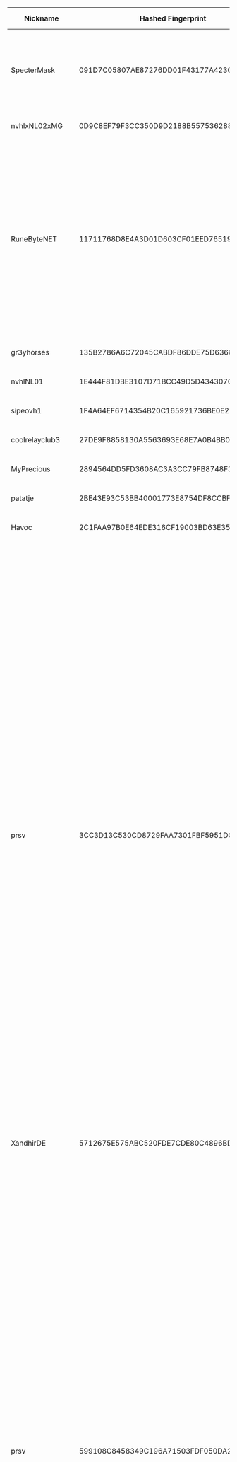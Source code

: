 | Nickname |  Hashed Fingerprint	| Or Addresses | Contact | Running | Flags | Last Seen | First Seen | Last Restarted | Advertised Bandwidth | Platform | Version | Version Status | Recommended Version | Verified hostnames | Exit policy |
|---|---|---|---|---|---|---|---|---|---|---|---|---|---|---|---|
|SpecterMask | 091D7C05807AE87276DD01F43177A4230DDA1ACE | ["146.19.254.182:22"] | vaportrack@pm.me | true | Exit, Running, V2Dir, Valid | 2025-08-22 22:00:00 | 2025-08-22 12:00:00 | 2025-08-22 11:14:59 | 0 | Tor 0.4.8.17 on Linux | 0.4.8.17 | recommended | true | N/A | ["reject 0.0.0.0/8:*","reject 169.254.0.0/16:*","reject 127.0.0.0/8:*","reject 192.168.0.0/16:*","reject 10.0.0.0/8:*","reject 172.16.0.0/12:*","reject 146.19.254.182:*","accept *:80","accept *:443","reject *:*"]|
|nvhlxNL02xMG | 0D9C8EF79F3CC350D9D2188B557536288C655E09 | ["188.89.202.120:9001"] | tor02@nvhl.nl | true | Running, V2Dir, Valid | 2025-08-22 22:00:00 | 2025-08-22 15:00:00 | 2025-08-22 14:24:22 | 0 | Tor 0.4.8.10 on Linux | 0.4.8.10 | recommended | true | N/A | ["reject *:*"]|
|RuneByteNET | 11711768D8E4A3D01D603CF01EED76519C410273 | ["185.40.4.143:9001","[2a0e:4005:1002:ffff:185:40:4:143]:9001"] | tor@runebyte.net | true | Exit, Running, V2Dir, Valid | 2025-08-22 22:00:00 | 2025-08-22 19:00:00 | 2025-08-22 21:45:04 | 0 | Tor 0.4.8.17 on Linux | 0.4.8.17 | recommended | true | ["tor-exit.runebyte.net"] | ["reject 0.0.0.0/8:*","reject 169.254.0.0/16:*","reject 127.0.0.0/8:*","reject 192.168.0.0/16:*","reject 10.0.0.0/8:*","reject 172.16.0.0/12:*","reject 185.40.4.143:*","accept *:20-21","accept *:43","accept *:53","accept *:80-81","accept *:443","accept *:5222-5223","accept *:6667-7000","accept *:8008","accept *:8082","accept *:8332-8333","accept *:8888","accept *:9418","accept *:50002","accept *:64738","accept *:18080-18081","reject *:*"]|
|gr3yhorses | 135B2786A6C72045CABDF86DDE75D6368A0226AC | ["109.175.247.24:9011"] | tor.deploy555@passmail.com | true | Running, V2Dir, Valid | 2025-08-22 22:00:00 | 2025-08-22 16:00:00 | 2025-08-22 15:39:59 | 0 | Tor 0.4.8.17 on Linux | 0.4.8.17 | recommended | true | N/A | ["reject *:*"]|
|nvhlNL01 | 1E444F81DBE3107D71BCC49D5D434307C261E94C | ["188.89.202.120:9051"] | tor-nl-01@nvhl.nl | false | Running, V2Dir, Valid | 2025-08-22 10:00:00 | 2025-08-22 10:00:00 | 2025-08-22 09:10:47 | 0 | Tor 0.4.8.17 on Linux | 0.4.8.17 | recommended | true | N/A | ["reject *:*"]|
|sipeovh1 | 1F4A64EF6714354B20C165921736BE0E2F3D157D | ["188.165.226.228:9001","[2001:41d0:2:ade4::1]:9001"] | / | true | Running, V2Dir, Valid | 2025-08-22 22:00:00 | 2025-08-22 09:00:00 | 2025-08-22 07:52:35 | 0 | Tor 0.4.8.16 on Linux | 0.4.8.16 | recommended | true | ["sipe.ovh"] | ["reject *:*"]|
|coolrelayclub3 | 27DE9F8858130A5563693E68E7A0B4BB05A3E551 | ["167.99.249.6:443"] | stalemate-hut-jam@duck.com | false | Running, V2Dir, Valid | 2025-08-22 02:00:00 | 2025-08-22 01:00:00 | 2025-08-22 00:05:12 | 0 | Tor 0.4.8.17 on Linux | 0.4.8.17 | recommended | true | N/A | ["reject *:*"]|
|MyPrecious | 2894564DD5FD3608AC3A3CC79FB8748F36A5407E | ["154.205.129.89:9001"] | N/A | true | Running, V2Dir, Valid | 2025-08-22 22:00:00 | 2025-08-22 10:00:00 | 2025-08-22 08:57:18 | 0 | Tor 0.4.8.17 on Linux | 0.4.8.17 | recommended | true | N/A | ["reject *:*"]|
|patatje | 2BE43E93C53BB40001773E8754DF8CCBFA980AFA | ["185.28.47.11:443","[2a02:4840:1:4::a]:443"] | email:tor[]patatje.eu pgp:BA0BF74C46EFAF820C8C9D02A21787F1769C27BF url:patatje.eu proof:dns-rsa ciissversion:2 | true | Running, V2Dir, Valid | 2025-08-22 22:00:00 | 2025-08-22 18:00:00 | 2025-08-22 17:26:53 | 0 | Tor 0.4.8.17 on Linux | 0.4.8.17 | recommended | true | N/A | ["reject *:*"]|
|Havoc | 2C1FAA97B0E64EDE316CF19003BD63E35AC8BCDC | ["51.158.126.227:9001"] | fightmaxime(at)protonmail(dot)com | true | Running, V2Dir, Valid | 2025-08-22 22:00:00 | 2025-08-22 20:00:00 | 2025-08-22 19:07:40 | 0 | Tor 0.4.8.17 on Linux | 0.4.8.17 | recommended | true | N/A | ["reject *:*"]|
|prsv | 3CC3D13C530CD8729FAA7301FBF5951DC21FB432 | ["93.94.51.243:9200"] | email:admin[]prsv.ch url:https://prsv.ch/ proof:uri-rsa ciissversion:2 | true | Exit, Running, V2Dir, Valid | 2025-08-22 22:00:00 | 2025-08-22 05:00:00 | 2025-08-22 05:49:30 | 0 | Tor 0.4.8.17 on Linux | 0.4.8.17 | recommended | true | N/A | ["reject 0.0.0.0/8:*","reject 169.254.0.0/16:*","reject 127.0.0.0/8:*","reject 192.168.0.0/16:*","reject 10.0.0.0/8:*","reject 172.16.0.0/12:*","reject 93.94.51.243:*","accept *:43","accept *:53","accept *:79-81","accept *:194","accept *:220","accept *:389","accept *:443","accept *:531","accept *:543-544","accept *:554","accept *:563","accept *:636","accept *:706","accept *:853","accept *:873","accept *:902-904","accept *:981","accept *:989-995","accept *:1194","accept *:1220","accept *:1293","accept *:1500","accept *:1533","accept *:1677","accept *:1723","accept *:1755","accept *:1863","accept *:2082","accept *:2083","accept *:2086-2087","accept *:2095-2096","accept *:2102-2104","accept *:3128","accept *:3690","accept *:4321","accept *:4643","accept *:5050","accept *:5190","accept *:5222-5223","accept *:5228","accept *:6660-6669","accept *:6679","accept *:6697","accept *:8000","accept *:8008","accept *:8074","accept *:8080","accept *:8082","accept *:8087-8088","accept *:8332-8333","accept *:8443","accept *:8888","accept *:9418","accept *:9999","accept *:10000","accept *:11371","accept *:19294","accept *:19638","accept *:50002","accept *:64738","reject *:*"]|
|XandhirDE | 5712675E575ABC520FDE7CDE80C4896BDC8E261D | ["217.154.119.59:9001","[2a02:2479:3c:5900::1]:9001"] | Telegramm @xandhirde | true | Running, V2Dir, Valid | 2025-08-22 22:00:00 | 2025-08-22 08:00:00 | 2025-08-22 07:48:39 | 7281291 | Tor 0.4.8.17 on Linux | 0.4.8.17 | recommended | true | ["ip217.154.119-59.pbiaas.com"] | ["reject *:*"]|
|prsv | 599108C8458349C196A71503FDF050DA2B65072B | ["93.94.51.243:9100"] | email:admin[]prsv.ch url:https://prsv.ch/ proof:uri-rsa ciissversion:2 | true | Exit, Running, V2Dir, Valid | 2025-08-22 22:00:00 | 2025-08-22 05:00:00 | 2025-08-22 05:48:56 | 0 | Tor 0.4.8.17 on Linux | 0.4.8.17 | recommended | true | N/A | ["reject 0.0.0.0/8:*","reject 169.254.0.0/16:*","reject 127.0.0.0/8:*","reject 192.168.0.0/16:*","reject 10.0.0.0/8:*","reject 172.16.0.0/12:*","reject 93.94.51.243:*","accept *:43","accept *:53","accept *:79-81","accept *:194","accept *:220","accept *:389","accept *:443","accept *:531","accept *:543-544","accept *:554","accept *:563","accept *:636","accept *:706","accept *:853","accept *:873","accept *:902-904","accept *:981","accept *:989-995","accept *:1194","accept *:1220","accept *:1293","accept *:1500","accept *:1533","accept *:1677","accept *:1723","accept *:1755","accept *:1863","accept *:2082","accept *:2083","accept *:2086-2087","accept *:2095-2096","accept *:2102-2104","accept *:3128","accept *:3690","accept *:4321","accept *:4643","accept *:5050","accept *:5190","accept *:5222-5223","accept *:5228","accept *:6660-6669","accept *:6679","accept *:6697","accept *:8000","accept *:8008","accept *:8074","accept *:8080","accept *:8082","accept *:8087-8088","accept *:8332-8333","accept *:8443","accept *:8888","accept *:9418","accept *:9999","accept *:10000","accept *:11371","accept *:19294","accept *:19638","accept *:50002","accept *:64738","reject *:*"]|
|prsv | 5F14199FA8BEA09EFB2A77B634E68117CF45F00B | ["93.94.51.243:9000"] | email:admin[]prsv.ch url:https://prsv.ch/ proof:uri-rsa ciissversion:2 | true | Exit, Running, V2Dir, Valid | 2025-08-22 22:00:00 | 2025-08-22 05:00:00 | 2025-08-22 05:48:21 | 0 | Tor 0.4.8.17 on Linux | 0.4.8.17 | recommended | true | N/A | ["reject 0.0.0.0/8:*","reject 169.254.0.0/16:*","reject 127.0.0.0/8:*","reject 192.168.0.0/16:*","reject 10.0.0.0/8:*","reject 172.16.0.0/12:*","reject 93.94.51.243:*","accept *:43","accept *:53","accept *:79-81","accept *:194","accept *:220","accept *:389","accept *:443","accept *:531","accept *:543-544","accept *:554","accept *:563","accept *:636","accept *:706","accept *:853","accept *:873","accept *:902-904","accept *:981","accept *:989-995","accept *:1194","accept *:1220","accept *:1293","accept *:1500","accept *:1533","accept *:1677","accept *:1723","accept *:1755","accept *:1863","accept *:2082","accept *:2083","accept *:2086-2087","accept *:2095-2096","accept *:2102-2104","accept *:3128","accept *:3690","accept *:4321","accept *:4643","accept *:5050","accept *:5190","accept *:5222-5223","accept *:5228","accept *:6660-6669","accept *:6679","accept *:6697","accept *:8000","accept *:8008","accept *:8074","accept *:8080","accept *:8082","accept *:8087-8088","accept *:8332-8333","accept *:8443","accept *:8888","accept *:9418","accept *:9999","accept *:10000","accept *:11371","accept *:19294","accept *:19638","accept *:50002","accept *:64738","reject *:*"]|
|coolrelayclub4 | 6306C4D2EAE3D00F688B0DFF919884FE97E26042 | ["165.232.115.61:443"] | stalemate-hut-jam@duck.com | false | Running, V2Dir, Valid | 2025-08-22 02:00:00 | 2025-08-22 01:00:00 | 2025-08-22 00:42:12 | 0 | Tor 0.4.8.17 on Linux | 0.4.8.17 | recommended | true | N/A | ["reject *:*"]|
|SpecterMask | 6467EC98983F8C30A217C5CE5F50252EBAAA1480 | ["146.19.254.182:3389"] | vaportrack@pm.me | true | Exit, Running, V2Dir, Valid | 2025-08-22 22:00:00 | 2025-08-22 12:00:00 | 2025-08-22 11:17:47 | 0 | Tor 0.4.8.17 on Linux | 0.4.8.17 | recommended | true | N/A | ["reject 0.0.0.0/8:*","reject 169.254.0.0/16:*","reject 127.0.0.0/8:*","reject 192.168.0.0/16:*","reject 10.0.0.0/8:*","reject 172.16.0.0/12:*","reject 146.19.254.182:*","accept *:80","accept *:443","reject *:*"]|
|test | 653E7F445831E5993A36BA562A6F65064DC575C0 | ["88.67.87.211:9001"] | test | false | Running, V2Dir, Valid | 2025-08-22 12:00:00 | 2025-08-22 12:00:00 | 2025-08-22 11:46:47 | 0 | Tor 0.4.8.16 on Linux | 0.4.8.16 | recommended | true | ["dslb-088-067-087-211.088.067.pools.vodafone-ip.de"] | ["reject *:*"]|
|SpecterMask | 6B86E967F08BBD610229B9CDBB317A41D9679153 | ["146.19.254.182:8443"] | vaportrack@pm.me | true | Exit, Running, V2Dir, Valid | 2025-08-22 22:00:00 | 2025-08-22 12:00:00 | 2025-08-22 11:16:40 | 0 | Tor 0.4.8.17 on Linux | 0.4.8.17 | recommended | true | N/A | ["reject 0.0.0.0/8:*","reject 169.254.0.0/16:*","reject 127.0.0.0/8:*","reject 192.168.0.0/16:*","reject 10.0.0.0/8:*","reject 172.16.0.0/12:*","reject 146.19.254.182:*","accept *:80","accept *:443","reject *:*"]|
|Unnamed | 6E8FA08DBE5604A962AF2663AAC7EEEBEF9A9FC8 | ["207.179.247.154:9001"] | N/A | true | Running, V2Dir, Valid | 2025-08-22 22:00:00 | 2025-08-22 22:00:00 | 2025-08-22 21:15:59 | 0 | Tor 0.4.8.17 on Linux | 0.4.8.17 | recommended | true | ["207-179-247-154.dynamic.mtco.net"] | ["reject *:*"]|
|prsv | 740070FBCEA6C82CCB312B7FA7F60724BB50EF03 | ["93.94.51.243:9300"] | email:admin[]prsv.ch url:https://prsv.ch/ proof:uri-rsa ciissversion:2 | true | Exit, Running, V2Dir, Valid | 2025-08-22 22:00:00 | 2025-08-22 05:00:00 | 2025-08-22 05:50:05 | 0 | Tor 0.4.8.17 on Linux | 0.4.8.17 | recommended | true | N/A | ["reject 0.0.0.0/8:*","reject 169.254.0.0/16:*","reject 127.0.0.0/8:*","reject 192.168.0.0/16:*","reject 10.0.0.0/8:*","reject 172.16.0.0/12:*","reject 93.94.51.243:*","accept *:43","accept *:53","accept *:79-81","accept *:194","accept *:220","accept *:389","accept *:443","accept *:531","accept *:543-544","accept *:554","accept *:563","accept *:636","accept *:706","accept *:853","accept *:873","accept *:902-904","accept *:981","accept *:989-995","accept *:1194","accept *:1220","accept *:1293","accept *:1500","accept *:1533","accept *:1677","accept *:1723","accept *:1755","accept *:1863","accept *:2082","accept *:2083","accept *:2086-2087","accept *:2095-2096","accept *:2102-2104","accept *:3128","accept *:3690","accept *:4321","accept *:4643","accept *:5050","accept *:5190","accept *:5222-5223","accept *:5228","accept *:6660-6669","accept *:6679","accept *:6697","accept *:8000","accept *:8008","accept *:8074","accept *:8080","accept *:8082","accept *:8087-8088","accept *:8332-8333","accept *:8443","accept *:8888","accept *:9418","accept *:9999","accept *:10000","accept *:11371","accept *:19294","accept *:19638","accept *:50002","accept *:64738","reject *:*"]|
|Node1 | 7F0C2FEB82961A38747490F169906D39967E0445 | ["209.38.253.207:443"] | blank | true | Running, Valid | 2025-08-22 22:00:00 | 2025-08-22 19:00:00 | 2025-08-22 18:25:17 | 0 | Tor 0.4.8.17 on Linux | 0.4.8.17 | recommended | true | N/A | ["reject *:*"]|
|Unnamed | 855B82448BAEB01A743232953BAC8FCE4245C277 | ["185.65.244.99:9001"] | N/A | false | Running, V2Dir, Valid | 2025-08-22 09:00:00 | 2025-08-22 09:00:00 | 2025-08-22 08:43:40 | 0 | Tor 0.4.8.16 on Linux | 0.4.8.16 | recommended | true | ["ipfire420.bigbrain.com.ua"] | ["reject *:*"]|
|s3sam | 872B490D1AE7E1861AFC4B90285C9C0640126CE0 | ["92.116.235.171:7920"] | N/A | true | Running, V2Dir, Valid | 2025-08-22 22:00:00 | 2025-08-22 22:00:00 | 2025-08-22 21:01:14 | 614400 | Tor 0.4.8.17 on Linux | 0.4.8.17 | recommended | true | ["i5C74EBAB.versanet.de"] | ["reject *:*"]|
|Freelay | 8BBB78CEFDB03B3A919743F693BEC2A0C81D0417 | ["212.227.52.236:443","[2a02:2479:44:9000::1]:443"] | freelay@proton.me | true | Running, V2Dir, Valid | 2025-08-22 22:00:00 | 2025-08-22 10:00:00 | 2025-08-22 09:27:23 | 0 | Tor 0.4.8.17 on Linux | 0.4.8.17 | recommended | true | ["ip212-227-52-236.pbiaas.com"] | ["reject *:*"]|
|thatoneexitrelay0 | 8F8F891BE3C8DBEC9B9FD249B81BEE198324BF58 | ["37.60.234.89:443","[2a02:c207:2277:1003::1]:443"] | zen-earmark-tabby@duck.com | true | Exit, Running, V2Dir, Valid | 2025-08-22 22:00:00 | 2025-08-22 21:00:00 | 2025-08-22 20:40:46 | 0 | Tor 0.4.8.17 on Linux | 0.4.8.17 | recommended | true | ["vmi2771003.contaboserver.net"] | ["reject 0.0.0.0/8:*","reject 169.254.0.0/16:*","reject 127.0.0.0/8:*","reject 192.168.0.0/16:*","reject 10.0.0.0/8:*","reject 172.16.0.0/12:*","reject 37.60.234.89:*","reject *:25","reject *:119","reject *:135-139","reject *:445","reject *:563","reject *:1214","reject *:4661-4666","reject *:6346-6429","reject *:6699","reject *:6881-6999","accept *:*"]|
|JamesSulivan | A1A8E43A25F325FAAD729AF51FF085041B376378 | ["145.239.16.70:9001"] | jsulivan@monster.inc | true | Running, V2Dir, Valid | 2025-08-22 22:00:00 | 2025-08-22 10:00:00 | 2025-08-22 09:24:08 | 0 | Tor 0.4.8.17 on Linux | 0.4.8.17 | recommended | true | ["ip70.ip-145-239-16.eu"] | ["reject *:*"]|
|somethingYouLike | B5BF4C7F2F03F2CBD21F78CD19738236F8146CB2 | ["77.173.77.247:45535","[2a02:a467:c6a3:0:9ae5:eb6:d27:2934]:45535"] | tor.paging269@passinbox.com | true | Running, V2Dir, Valid | 2025-08-22 22:00:00 | 2025-08-22 14:00:00 | 2025-08-22 12:41:36 | 0 | Tor 0.4.8.17 on Linux | 0.4.8.17 | recommended | true | ["77-173-77-247.fixed.kpn.net"] | ["reject *:*"]|
|nvhlNL02 | C088768813E35CD4735ED0BB4A3674FE0A06BD13 | ["188.89.202.120:9001"] | tor02@nvhl.nl | false | Running, V2Dir, Valid | 2025-08-22 14:00:00 | 2025-08-22 14:00:00 | 2025-08-22 13:19:56 | 0 | Tor 0.4.8.16 on Linux | 0.4.8.16 | recommended | true | N/A | ["reject *:*"]|
|thatoneexitrelay0 | C5B9E77FF7923B46036A976DDB581EA5C4ED79B6 | ["37.60.239.170:443","[2a02:c207:2277:1004::1]:443"] | zen-earmark-tabby@duck.com | true | Exit, Running, V2Dir, Valid | 2025-08-22 22:00:00 | 2025-08-22 22:00:00 | 2025-08-22 20:55:16 | 0 | Tor 0.4.8.17 on Linux | 0.4.8.17 | recommended | true | ["vmi2771004.contaboserver.net"] | ["reject 0.0.0.0/8:*","reject 169.254.0.0/16:*","reject 127.0.0.0/8:*","reject 192.168.0.0/16:*","reject 10.0.0.0/8:*","reject 172.16.0.0/12:*","reject 37.60.239.170:*","reject *:25","reject *:119","reject *:135-139","reject *:445","reject *:563","reject *:1214","reject *:4661-4666","reject *:6346-6429","reject *:6699","reject *:6881-6999","accept *:*"]|
|pontiuspilate | D668D4D21641A4F34A542BE9590C0EF5067E15AA | ["77.110.101.198:443"] | N/A | true | Exit, Fast, Running, V2Dir, Valid | 2025-08-22 22:00:00 | 2025-08-22 18:00:00 | 2025-08-22 17:33:14 | 356352 | Tor 0.4.8.10 on Linux | 0.4.8.10 | recommended | true | N/A | ["reject 0.0.0.0/8:*","reject 169.254.0.0/16:*","reject 127.0.0.0/8:*","reject 192.168.0.0/16:*","reject 10.0.0.0/8:*","reject 172.16.0.0/12:*","reject 77.110.101.198:*","reject *:25","reject *:119","reject *:135-139","reject *:445","reject *:563","reject *:1214","reject *:4661-4666","reject *:6346-6429","reject *:6699","reject *:6881-6999","accept *:*"]|
|tormatrix | D8DED7068F0FD7A42522D0DD380A5A7DBD1672FD | ["89.147.108.228:443"] | N/A | true | Running, V2Dir, Valid | 2025-08-22 22:00:00 | 2025-08-22 10:00:00 | 2025-08-22 09:44:26 | 0 | Tor 0.4.8.16 on Linux | 0.4.8.16 | recommended | true | N/A | ["reject *:*"]|
|sipeovh2 | DF119D8CEB2C6B833D097EAFCDAF2CC8B2C10C36 | ["94.23.255.71:9001","[2001:41d0:2:8247::1]:9001"] | / | true | Running, V2Dir, Valid | 2025-08-22 22:00:00 | 2025-08-22 09:00:00 | 2025-08-22 08:36:32 | 0 | Tor 0.4.8.17 on Linux | 0.4.8.17 | recommended | true | ["sipe.online"] | ["reject *:*"]|
|torrelay | E313DED0E5D673C8E4BE9E313EF1F64C20923D59 | ["142.93.158.116:443"] | x@x.com | true | Running, V2Dir, Valid | 2025-08-22 22:00:00 | 2025-08-22 16:00:00 | 2025-08-22 15:23:04 | 0 | Tor 0.4.8.17 on Linux | 0.4.8.17 | recommended | true | N/A | ["reject *:*"]|
|SpecterMask | E4BEBA99C44602B654C1FC12E5A9D043CBD76CCB | ["146.19.254.182:443"] | vaportrack@pm.me | true | Exit, Running, V2Dir, Valid | 2025-08-22 22:00:00 | 2025-08-22 12:00:00 | 2025-08-22 11:14:54 | 0 | Tor 0.4.8.17 on Linux | 0.4.8.17 | recommended | true | N/A | ["reject 0.0.0.0/8:*","reject 169.254.0.0/16:*","reject 127.0.0.0/8:*","reject 192.168.0.0/16:*","reject 10.0.0.0/8:*","reject 172.16.0.0/12:*","reject 146.19.254.182:*","accept *:80","accept *:443","reject *:*"]|
|liwenliang | E7A785AC3C88B791694FB836523F6440DFA5F772 | ["87.92.104.132:443"] | toradmin@mistaken.fi | true | Running, V2Dir, Valid | 2025-08-22 22:00:00 | 2025-08-22 21:00:00 | 2025-08-22 19:52:51 | 0 | Tor 0.4.8.17 on Linux | 0.4.8.17 | recommended | true | ["87-92-104-132.bb.dnainternet.fi"] | ["reject *:*"]|
|SpecterMask | EBCCCD76C480E2F60641ECF50671BA449084E8B4 | ["146.19.254.182:80"] | vaportrack@pm.me | true | Exit, Running, V2Dir, Valid | 2025-08-22 22:00:00 | 2025-08-22 12:00:00 | 2025-08-22 11:15:32 | 0 | Tor 0.4.8.17 on Linux | 0.4.8.17 | recommended | true | N/A | ["reject 0.0.0.0/8:*","reject 169.254.0.0/16:*","reject 127.0.0.0/8:*","reject 192.168.0.0/16:*","reject 10.0.0.0/8:*","reject 172.16.0.0/12:*","reject 146.19.254.182:*","accept *:80","accept *:443","reject *:*"]|
|thatoneexitrelay0 | EBDF97C4AEFB9A37A1852CCD0A152B269117715D | ["37.60.232.250:443","[2a02:c207:2277:1002::1]:443"] | zen-earmark-tabby@duck.com | true | Exit, Running, V2Dir, Valid | 2025-08-22 22:00:00 | 2025-08-22 21:00:00 | 2025-08-22 20:36:28 | 0 | Tor 0.4.8.17 on Linux | 0.4.8.17 | recommended | true | ["vmi2771002.contaboserver.net"] | ["reject 0.0.0.0/8:*","reject 169.254.0.0/16:*","reject 127.0.0.0/8:*","reject 192.168.0.0/16:*","reject 10.0.0.0/8:*","reject 172.16.0.0/12:*","reject 37.60.232.250:*","reject *:25","reject *:119","reject *:135-139","reject *:445","reject *:563","reject *:1214","reject *:4661-4666","reject *:6346-6429","reject *:6699","reject *:6881-6999","accept *:*"]|
